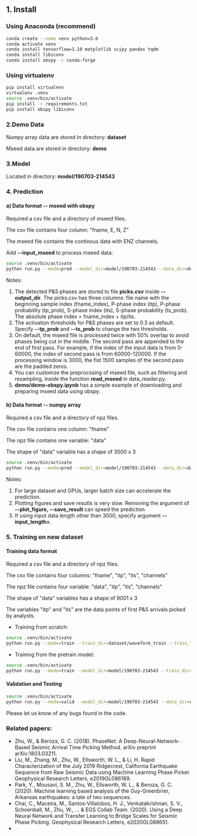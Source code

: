 

## 1. Install

### Using Anaconda (recommend)
```bash
conda create --name venv python=3.6
conda activate venv
conda install tensorflow=1.10 matplotlib scipy pandas tqdm
conda install libiconv
conda install obspy -c conda-forge
```

### Using virtualenv
```bash
pip install virtualenv
virtualenv .venv
source .venv/bin/activate
pip install -r requirements.txt
pip install obspy libiconv
```

### 2.Demo Data

Numpy array data are stored in directory: **dataset**

Mseed data are stored in directory: **demo**

### 3.Model
Located in directory: **model/190703-214543**

### 4. Prediction 

#### a) Data format -- mseed with obspy

Required a csv file and a directory of mseed files.

The csv file contains four column: "fname, E, N, Z"

The mseed file contains the continous data with ENZ channels.

Add **--input_mseed** to process mseed data:

~~~bash
source .venv/bin/activate
python run.py --mode=pred --model_dir=model/190703-214543 --data_dir=demo/mseed --data_list=demo/fname.csv --output_dir=output --batch_size=20 --input_mseed
~~~

Notes:
1. The detected P&S phases are stored to file **picks.csv** inside **--output_dir**. The picks.csv has three columns: file name with the beginning sample index (fname_index), P-phase index (itp), P-phase probability (tp_prob), S-phase index (its), S-phase probability (ts_prob). The absolute phase index = fname_index + itp/its.
2. The activation thresholds for P&S phases are set to 0.3 as default. Specify **--tp_prob** and **--ts_prob** to change the two thresholds. 
3. On default, the mseed file is processed twice with 50% overlap to avoid phases being cut in the middle. The second pass are appended to the end of first pass. For example, if the index of the input data is from 0-60000, the index of second pass is from 60000-120000. If the processing window is 3000, the fist 1500 samples of the second pass are the padded zeros.
4. You can customze the preprocssing of mseed file, such as filtering and resampling, inside the function **read_mseed** in data_reader.py.
5. **demo/demo-obspy.ipynb** has a simple example of downloading and preparing mseed data using obspy.

#### b) Data format -- numpy array
Required a csv file and a directory of npz files.

The csv file contains one column: "fname"

The npz file contains one variable: "data"

The shape of "data" variable has a shape of 3000 x 3

~~~bash
source .venv/bin/activate
python run.py --mode=pred --model_dir=model/190703-214543 --data_dir=dataset/waveform_pred --data_list=dataset/waveform.csv --output_dir=output --plot_figure --save_result --batch_size=20
~~~

Notes:
1. For large dataset and GPUs, larger batch size can accelerate the prediction. 
2. Plotting figures and save resutls is very slow. Removing the argument of **--plot_figure, --save_result** can speed the prediction
3. If using input data length other than 3000, specify argument **--input_length=**. 

### 5. Training on new dataset

#### Training data format
Required a csv file and a directory of npz files.

The csv file contains four columns: "fname", "itp", "its", "channels"

The npz file contains four variable: "data", "itp", "its", "channels"

The shape of "data" variables has a shape of 9001 x 3

The variables "itp" and "its" are the data points of first P&S arrivals picked by analysts. 

- Training from scratch:

~~~bash
source .venv/bin/activate
python run.py --mode=train --train_dir=dataset/waveform_train --train_list=dataset/waveform.csv --batch_size=20
~~~

- Training from the pretrain model:

~~~bash
source .venv/bin/activate
python run.py --mode=train --model_dir=model/190703-214543 --train_dir=dataset/waveform_train --train_list=dataset/waveform.csv --batch_size=20
~~~


####  Validation and Testing
~~~bash
source .venv/bin/activate
python run.py --mode=valid --model_dir=model/190703-214543 --data_dir=dataset/waveform_train --data_list=dataset/waveform.csv --plot_figure --save_result --batch_size=20
~~~

Please let us know of any bugs found in the code. 


### Related papers:
- Zhu, W., & Beroza, G. C. (2018). PhaseNet: A Deep-Neural-Network-Based Seismic Arrival Time Picking Method. arXiv preprint arXiv:1803.03211.
- Liu, M., Zhang, M., Zhu, W., Ellsworth, W. L., & Li, H. Rapid Characterization of the July 2019 Ridgecrest, California Earthquake Sequence from Raw Seismic Data using Machine Learning Phase Picker. Geophysical Research Letters, e2019GL086189.
- Park, Y., Mousavi, S. M., Zhu, W., Ellsworth, W. L., & Beroza, G. C. (2020). Machine learning based analysis of the Guy-Greenbrier, Arkansas earthquakes: a tale of two sequences.
- Chai, C., Maceira, M., Santos‐Villalobos, H. J., Venkatakrishnan, S. V., Schoenball, M., Zhu, W., ... & EGS Collab Team. (2020). Using a Deep Neural Network and Transfer Learning to Bridge Scales for Seismic Phase Picking. Geophysical Research Letters, e2020GL088651.
- 

